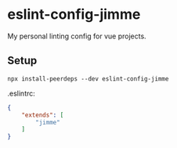 # eslint-config-jimme
My personal linting config for vue projects.

## Setup
```npx install-peerdeps --dev eslint-config-jimme```

.eslintrc:  
```json
{
    "extends": [
        "jimme"
    ]
}
```
